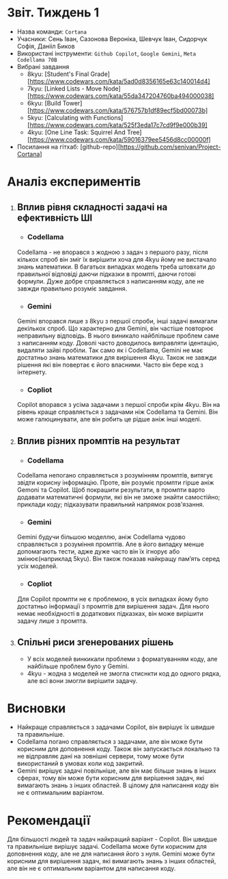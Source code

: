 # Звіт. Тиждень 1

- Назва команди: `Cortana`
- Учасники: Сень Іван, Сазонова Вероніка, Шевчук Іван, Сидорчук Софія, Данііл Биков
- Використані інструменти: `Github Copilot`, `Google Gemini`, `Meta Codellama 70B`
- Вибрані завдання
    - 8kyu: [Student's Final Grade][https://www.codewars.com/kata/5ad0d8356165e63c140014d4]
    - 7kyu: [Linked Lists - Move Node][https://www.codewars.com/kata/55da347204760ba494000038]
    - 6kyu: [Build Tower][https://www.codewars.com/kata/576757b1df89ecf5bd00073b]
    - 5kyu: [Calculating with Functions][https://www.codewars.com/kata/525f3eda17c7cd9f9e000b39]
    - 4kyu: [One Line Task: Squirrel And Tree][https://www.codewars.com/kata/59016379ee5456d8cc00000f]
- Посилання на гітхаб: [github-repo][https://github.com/senivan/Project-Cortana]

# Аналіз експериментів
1. ## Вплив рівня складності задачі на ефективність ШІ
    - ### Codellama
    Codellama - не впорався з жодною з задач з першого разу, після кількох спроб він зміг їх вирішити хоча для 4kyu йому не вистачало знань математики. В багатьох випадках модель треба штовхати до правильної відповіді даючи підказки в промпті, даючи готові формули. Дуже добре справляється з написанням коду, але не завжди правильно розуміє завдання.
    - ### Gemini
    Gemini впорався лише з 8kyu з першої спроби, інші задачі вимагали декількох спроб. Що характерно для Gemini, він частіше повторює неправильну відповідь. В нього виникало найблільше проблем саме з написанням коду. Доволі часто доводилось виправляти ідентацію, видаляти зайві пробіли.
    Так само як і Codellama, Gemini не має достатньо знань математики для вирішення 4kyu. Також не завжди рішення які він повертає є його власними. Часто він бере код з інтернету.
    - ### Copliot
    Copilot впорався з усіма задачами з першої спроби крім 4kyu. Він на рівень краще справляється з задачами ніж Codellama та Gemini. Він може галюцинувати, але він робить це рідше аніж інші моделі.

2. ## Вплив різних промптів на результат
    - ### Codellama
    Codellama непогано справляється з розумінням промптів, витягує звідти корисну інформацію. Проте, він розуміє промпти гірше аніж Gemoni та Copilot. Щоб покрашити результати, в промпти варто додавати математичні формули, які він не зможе знайти самостійно; приклади коду; підказувати правильний напрямок розв'язання.
    - ### Gemini
    Gemini будучи більшою моделлю, аніж Codellama чудово справляється з розуміння промптів. Але в його випадку менше допомагають тести, адже дуже часто він їх ігнорує або змінює(наприклад 5kyu). Він також показав найкращу памʼять серед усіх моделей.
    - ### Copliot
    Для Copilot промпти не є проблемою, в усіх випадках йому було достатньо інформації з промптів для вирішення задач. Для нього немає необхідності в додаткових підказках, він може вирішити задачу лише з промпта.

3. ## Спільні риси згенерованих рішень
    - У всіх моделей винкикали проблеми з форматуванням коду, але найбільше проблем було у Gemini.
    - 4kyu - жодна з моделей не змогла стиснкти код до одного рядка, але всі вони змогли вирішити задачу.

# Висновки
- Найкраще справляється з задачами Copilot, він вирішує їх швидше та правильніше.
- Codellama погано справляється з задачами, але він може бути корисним для доповнення коду. Також він запускається локально та не відправляє дані на зовнішні сервери, тому може бути використаний в умовах коли код закритий.
- Gemini вирішує задачі повільніше, але він має більше знань в інших сферах, тому він може бути корисним для вирішення задач, які вимагають знань з інших областей. В цілому для написання коду він не є оптимальним варіантом.

# Рекомендації
Для більшості людей та задач найкращий варіант - Copilot. Він швидше та правильніше вирішує задачі. Codellama може бути корисним для доповнення коду, але не для написання його з нуля. Gemini може бути корисним для вирішення задач, які вимагають знань з інших областей, але він не є оптимальним варіантом для написання коду.


